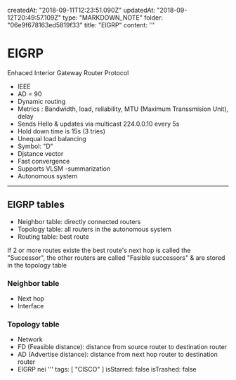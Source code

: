 createdAt: "2018-09-11T12:23:51.090Z"
updatedAt: "2018-09-12T20:49:57.109Z"
type: "MARKDOWN_NOTE"
folder: "06e9f678163ed5819f33"
title: "EIGRP"
content: '''
  # EIGRP
  Enhaced Interior Gateway Router Protocol
  
  * IEEE
  * AD = 90
  * Dynamic routing
  * Metrics : Bandwidth, load, reliability, MTU (Maximum Transsmision Unit), delay
  * Sends Hello & updates via multicast 224.0.0.10 every 5s 
  * Hold down time is 15s (3 tries)
  * Unequal load balancing 
  * Symbol: "D"
  * Djstance vector
  * Fast convergence
  * Supports VLSM -summarization
  * Autonomous system
  
  
  --- 
  
  ## EIGRP tables
  
  
  * Neighbor table: directly connected routers
  * Topology table: all routers in the autonomous system
  * Routing table: best route
     
  If 2 or more routes existe the best route's next hop is called the "Successor", the other routers are called "Fasible successors" & are stored in the topology table
  
  ### Neighbor table
  * Next hop
  * Interface
  
  ### Topology table
  * Network
  * FD (Feasible distance): distance from source router to destination router
  * AD (Advertise distance): distance from next hop router to destination router
  * EIGRP nei
'''
tags: [
  "CISCO"
]
isStarred: false
isTrashed: false
